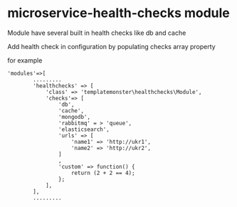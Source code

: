 # microservice-health-checks module

Module have several built in health checks like db and cache


Add health check in configuration by populating checks array property

for example

```
'modules'=>[
        .........
        'healthchecks' => [
            'class' => 'templatemonster\healthchecks\Module',
            'checks'=> [
                'db',
                'cache',
                'mongodb',
                'rabbitmq' = > 'queue',
                'elasticsearch',
                'urls' => [
                    'name1' => 'http://ukr1',
                    'name2' => 'http://ukr2',
                ]
                ,
                'custom' => function() {
                    return (2 + 2 == 4);
                };
            ],
        ],
        .........
```